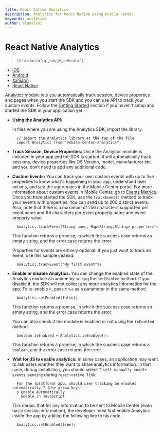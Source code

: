 ```yaml
---
title: React Native Analytics
description: Analytics for React Native using Mobile Center
keywords: analytics
author: elamalani
---
```


# React Native Analytics

> [!div class="op_single_selector"]
- [iOS](ios.md)
- [Android](android.md)
- [Xamarin](xamarin.md)
- [React Native](react-native.md)

Analytics module lets you automatically track session, device properties and pages when you start the SDK and you can use API to track your custom events. Follow the [Getting Started](/sdk/React-Native/getting-started#2-add-Mobile-Center-sdk-modules) section if you haven't setup and started the SDK in your application yet.

* **Using the Analytics API:**

   In files where you are using the Analytics SDK, import the library.

        // import the Analytics library at the top of the file
        import Analytics from "mobile-center-analytics";

* **Track Session, Device Properties:**  Once the Analytics module is included in your app and the SDK is started, it will automatically track sessions, device properties like OS Version, model, manufacturer etc. and you don’t need to add any additional code.

* **Custom Events:** You can track your own custom events with up to five properties to know what's happening in your app, understand user actions, and see the aggregates in the Mobile Center portal. For more information about custom events in Mobile Center, go to [Events Metrics](/analytics/understand-events). Once you have started the SDK, use the `trackEvent()` method to track your events with properties. You can send up to 200 distinct events. Also, note that there is a maximum of 256 characters supported per event name and 64 characters per event property name and event property value.

        Analytics.trackEvent(String name, Map<String,String> properties);

    This function returns a promise, in which the success case returns an empty string, and the error case returns the error.

    Properties for events are entirely optional. If you just want to track an event, use this sample instead:

        Analytics.trackEvent("My first event");

* **Enable or disable Analytics:**  You can change the enabled state of the Analytics module at runtime by calling the `setEnabled` method. If you disable it, the SDK will not collect any more analytics information for the app. To re-enable it, pass `true` as a parameter in the same method.

        Analytics.setEnabled(false);

    This function returns a promise, in which the success case returns an empty string, and the error case returns the error.

    You can also check if the module is enabled or not using the `isEnabled` method:

        boolean isEnabled = Analytics.isEnabled();

    This function returns a promise, in which the success case returns a `boolean`, and the error case returns the error.

* <a name="enable-javascript"></a>**Wait for JS to enable analytics:** In some cases, an application may want to ask users whether they want to share analytics information. In that case, during installation, you should select `I will manually enable events sending` during `react-native link`.

        For the [platform] app, should user tracking be enabled automatically ? (Use arrow keys)
        ❯ Enable Automatically
          Enable in JavaScript

    This means that for any information to be sent to Mobile Center (even basic session information), the developer must first enable Analytics inside the app by adding the following line to his code.

        Analytics.setEnabled(true);
